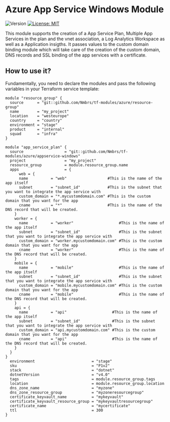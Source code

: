 # Azure App Service Windows Module

<p>
  <img alt="Version" src="https://img.shields.io/badge/version-1.0.0-blue.svg" />
  <a href="LICENSE.md" target="_blank">
    <img alt="License: MIT" src="https://img.shields.io/badge/License-MIT-blue.svg" />
  </a>
</p>

This module supports the creation of a App Service Plan, Multiple App Services in the plan and the vnet association, a Log Analytics Workspace as well as a Application insigths.
It passes values to the custom domain binding module which will take care of the creation of the custom domain, DNS records and SSL binding of the app services with a certificate.

## How to use it?

Fundamentally, you need to declare the modules and pass the following variables in your Terraform service template:

```hcl
module "resource_group" {
  source      = "git::github.com/Nmbrs/tf-modules/azure/resource-group"
  name        = "my_project"
  location    = "westeurope"
  country     = "country"
  environment = "stage"
  product     = "internal"
  squad       = "infra"
}

module "app_service_plan" {
  source                  = "git::github.com/Nmbrs/tf-modules/azure/appservice-windows"
  project                 = "my_project"
  resource_group          = module.resource_group.name
  apps                    = {      
	  web = {
      name          = "web"                  #This is the name of the app itself
      subnet        = "subnet_id"            #This is the subnet that you want to integrate the app service with
      custom_domain = "*.mycustomdomain.com" #This is the custom domain that you want for the app
      cname         = "*"                    #This is the name of the DNS record that will be created.
    }
    worker = {
      name          = "worker"                    #This is the name of the app itself
      subnet        = "subnet_id"                 #This is the subnet that you want to integrate the app service with
      custom_domain = "worker.mycustomdomain.com" #This is the custom domain that you want for the app
      cname         = "worker"                    #This is the name of the DNS record that will be created.
    }
    mobile = {
      name          = "mobile"                    #This is the name of the app itself
      subnet        = "subnet_id"                 #This is the subnet that you want to integrate the app service with
      custom_domain = "mobile.mycustomdomain.com" #This is the custom domain that you want for the app
      cname         = "mobile"                    #This is the name of the DNS record that will be created.
    }
    api = {
      name          = "api"                    #This is the name of the app itself
      subnet        = "subnet_id"              #This is the subnet that you want to integrate the app service with
      custom_domain = "api.mycustomdomain.com" #This is the custom domain that you want for the app
      cname         = "api"                    #This is the name of the DNS record that will be created.
    }
  }
}
  environment                         = "stage"
  sku                                 = "P1v2"
  stack                               = "dotnet"
  dotnetVersion                       = "v4.0"
  tags                                = module.resource_group.tags
  location                            = module.resource_group.location
  dns_zone_name                       = "myzone"
  dns_zone_resource_group             = "myzoneresourcegroup"
  certificate_keyvault_name           = "mykeyvault"
  certificate_keyvault_resource_group = "mykeyvaultresourcegroup"
  certificate_name                    = "mycertificate"
  ttl                                 = 300
}
```
